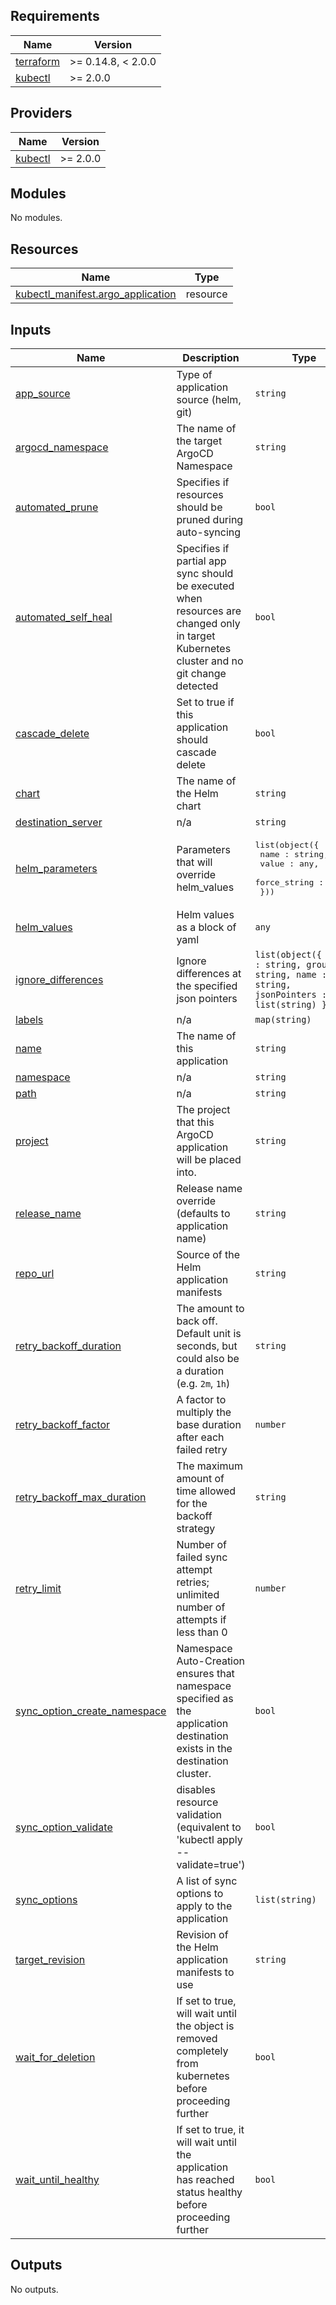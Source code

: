 <!-- BEGIN_TF_DOCS -->
## Requirements

| Name | Version |
|------|---------|
| <a name="requirement_terraform"></a> [terraform](#requirement\_terraform) | >= 0.14.8, < 2.0.0 |
| <a name="requirement_kubectl"></a> [kubectl](#requirement\_kubectl) | >= 2.0.0 |

## Providers

| Name | Version |
|------|---------|
| <a name="provider_kubectl"></a> [kubectl](#provider\_kubectl) | >= 2.0.0 |

## Modules

No modules.

## Resources

| Name | Type |
|------|------|
| [kubectl_manifest.argo_application](https://registry.terraform.io/providers/alekc/kubectl/latest/docs/resources/manifest) | resource |

## Inputs

| Name | Description | Type | Default | Required |
|------|-------------|------|---------|:--------:|
| <a name="input_app_source"></a> [app\_source](#input\_app\_source) | Type of application source (helm, git) | `string` | `"helm"` | no |
| <a name="input_argocd_namespace"></a> [argocd\_namespace](#input\_argocd\_namespace) | The name of the target ArgoCD Namespace | `string` | `"argocd"` | no |
| <a name="input_automated_prune"></a> [automated\_prune](#input\_automated\_prune) | Specifies if resources should be pruned during auto-syncing | `bool` | `false` | no |
| <a name="input_automated_self_heal"></a> [automated\_self\_heal](#input\_automated\_self\_heal) | Specifies if partial app sync should be executed when resources are changed only in target Kubernetes cluster and no git change detected | `bool` | `true` | no |
| <a name="input_cascade_delete"></a> [cascade\_delete](#input\_cascade\_delete) | Set to true if this application should cascade delete | `bool` | `true` | no |
| <a name="input_chart"></a> [chart](#input\_chart) | The name of the Helm chart | `string` | `null` | no |
| <a name="input_destination_server"></a> [destination\_server](#input\_destination\_server) | n/a | `string` | `"https://kubernetes.default.svc"` | no |
| <a name="input_helm_parameters"></a> [helm\_parameters](#input\_helm\_parameters) | Parameters that will override helm\_values | <pre>list(object({<br>    name : string,<br>    value : any,<br>    force_string : bool,<br>  }))</pre> | `[]` | no |
| <a name="input_helm_values"></a> [helm\_values](#input\_helm\_values) | Helm values as a block of yaml | `any` | `{}` | no |
| <a name="input_ignore_differences"></a> [ignore\_differences](#input\_ignore\_differences) | Ignore differences at the specified json pointers | `list(object({ kind : string, group : string, name : string, jsonPointers : list(string) }))` | `[]` | no |
| <a name="input_labels"></a> [labels](#input\_labels) | n/a | `map(string)` | `{}` | no |
| <a name="input_name"></a> [name](#input\_name) | The name of this application | `string` | n/a | yes |
| <a name="input_namespace"></a> [namespace](#input\_namespace) | n/a | `string` | n/a | yes |
| <a name="input_path"></a> [path](#input\_path) | n/a | `string` | `""` | no |
| <a name="input_project"></a> [project](#input\_project) | The project that this ArgoCD application will be placed into. | `string` | n/a | yes |
| <a name="input_release_name"></a> [release\_name](#input\_release\_name) | Release name override (defaults to application name) | `string` | `null` | no |
| <a name="input_repo_url"></a> [repo\_url](#input\_repo\_url) | Source of the Helm application manifests | `string` | n/a | yes |
| <a name="input_retry_backoff_duration"></a> [retry\_backoff\_duration](#input\_retry\_backoff\_duration) | The amount to back off. Default unit is seconds, but could also be a duration (e.g. `2m`, `1h`) | `string` | `"5s"` | no |
| <a name="input_retry_backoff_factor"></a> [retry\_backoff\_factor](#input\_retry\_backoff\_factor) | A factor to multiply the base duration after each failed retry | `number` | `2` | no |
| <a name="input_retry_backoff_max_duration"></a> [retry\_backoff\_max\_duration](#input\_retry\_backoff\_max\_duration) | The maximum amount of time allowed for the backoff strategy | `string` | `"3m"` | no |
| <a name="input_retry_limit"></a> [retry\_limit](#input\_retry\_limit) | Number of failed sync attempt retries; unlimited number of attempts if less than 0 | `number` | `5` | no |
| <a name="input_sync_option_create_namespace"></a> [sync\_option\_create\_namespace](#input\_sync\_option\_create\_namespace) | Namespace Auto-Creation ensures that namespace specified as the application destination exists in the destination cluster. | `bool` | `true` | no |
| <a name="input_sync_option_validate"></a> [sync\_option\_validate](#input\_sync\_option\_validate) | disables resource validation (equivalent to 'kubectl apply --validate=true') | `bool` | `false` | no |
| <a name="input_sync_options"></a> [sync\_options](#input\_sync\_options) | A list of sync options to apply to the application | `list(string)` | `[]` | no |
| <a name="input_target_revision"></a> [target\_revision](#input\_target\_revision) | Revision of the Helm application manifests to use | `string` | `""` | no |
| <a name="input_wait_for_deletion"></a> [wait\_for\_deletion](#input\_wait\_for\_deletion) | If set to true, will wait until the object is removed completely from kubernetes before proceeding further | `bool` | `false` | no |
| <a name="input_wait_until_healthy"></a> [wait\_until\_healthy](#input\_wait\_until\_healthy) | If set to true, it will wait until the application has reached status healthy before proceeding further | `bool` | `false` | no |

## Outputs

No outputs.
<!-- END_TF_DOCS -->
